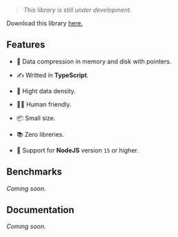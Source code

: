 > _This library is still under development._

Download this library [here.](https://www.npmjs.com/package/re.bowl)

## Features

- 🔀 Data compression in memory and disk with pointers.

- ✍ Writted in **TypeScript**.

- 🍱 Hight data density.

- 🧘🏻 Human friendly.

- 📦 Small size.

- 📚 Zero libreries.

- 🚚 Support for **NodeJS** version `15` or higher.

## Benchmarks

_Coming soon._

## Documentation

_Coming soon._
